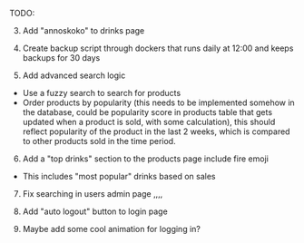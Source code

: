 TODO:

3. Add "annoskoko" to drinks page

4. Create backup script through dockers that runs daily at 12:00 and keeps backups for 30 days

5. Add advanced search logic

- Use a fuzzy search to search for products
- Order products by popularity (this needs to be implemented somehow in the database, could be popularity score in products table that gets updated when a product is sold, with some calculation), this should reflect popularity of the product in the last 2 weeks, which is compared to other products sold in the time period.

6. Add a "top drinks" section to the products page include fire emoji

- This includes "most popular" drinks based on sales

7. Fix searching in users admin page ,,,,

8. Add "auto logout" button to login page

9. Maybe add some cool animation for logging in?
